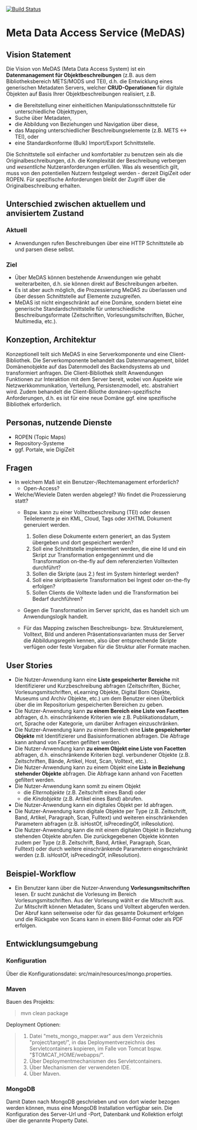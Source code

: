 [![Build Status](https://travis-ci.org/subugoe/Meta-Data-Access-Service.svg?branch=master)](https://travis-ci.org/subugoe/Meta-Data-Access-Service)

# Meta Data Access Service (MeDAS)

## Vision Statement

Die Vision von MeDAS (Meta Data Access System) ist ein **Datenmanagement für Objektbeschreibungen** (z.B. aus dem Bibliotheksbereich METS/MODS und TEI), d.h. die Entwicklung eines generischen Metadaten Servers, welcher **CRUD-Operationen** für digitale Objekten auf Basis Ihrer Objektbeschreibungen realisiert, z.B.

* die Bereitstellung einer einheitlichen Manipulationsschnittstelle für unterschiedliche Objekttypen,
* Suche über Metadaten,
* die Abbildung von Beziehungen und Navigation über diese, 
* das Mapping unterschiedlicher Beschreibungselemente (z.B. METS <-> TEI), oder
* eine Standardkonforme (Bulk) Import/Export Schnittstelle. 

Die Schnittstelle soll einfacher und komfortabler zu benutzen sein als die Originalbeschreibungen, d.h. die Komplexität der Beschreibung verbergen und *wesentliche* Nutzeranforderungen erfüllen. Was als wesentlich gilt, muss von den potentiellen Nutzern festgelegt werden - derzeit DigiZeit oder ROPEN. Für spezifische Anforderungen bleibt der Zugriff über die Originalbeschreibung erhalten. 

## Unterschied zwischen aktuellem und anvisiertem Zustand
### Aktuell
* Anwendungen rufen Beschreibungen über eine HTTP Schnittstelle ab und parsen diese selbst. 

### Ziel
* Über MeDAS können bestehende Anwendungen wie gehabt weiterarbeiten, d.h. sie können direkt auf Beschreibungen arbeiten. 
* Es ist aber auch möglich, die Prozessierung MeDAS zu überlassen und über dessen Schnittstelle auf Elemente zuzugreifen.
* MeDAS ist nicht eingeschränkt auf eine Domäne, sondern bietet eine generische Standardschnittstelle für unterschiedliche Beschreibungsformate (Zeitschriften, Vorlesungsmitschriften, Bücher, Multimedia, etc.).

## Konzeption, Architektur
Konzeptionell teilt sich MeDAS in eine Serverkomponente und eine Client-Bibliothek. Die Serverkomponente behandelt das Datenmanagement, bildet Domänenobjekte auf das Datenmodell des Backendsystems ab und transformiert anfragen. Die Client-Bibliothek stellt Anwendungen Funktionen zur Interaktion mit dem Server bereit, wobei von Aspekte wie Netzwerkkommunikation, Verteilung, Persistenzmodell, etc. abstrahiert wird. Zudem behandelt die Client-Biliothe domänen-spezifische Anforderungen, d.h. es ist für eine neue Domäne ggf. eine spezifische Bibliothek erforderlich. 

## Personas, nutzende Dienste
* ROPEN (Topic Maps)
* Repository-Systeme
* ggf. Portale, wie DigiZeit

## Fragen
* In welchem Maß ist ein Benutzer-/Rechtemanagement erforderlich?
	* Open-Access? 
* Welche/Wieviele Daten werden abgelegt? Wo findet die Prozessierung statt?
	* Bspw. kann zu einer Volltextbeschreibung (TEI) oder dessen Teilelemente je ein KML, Cloud, Tags oder XHTML Dokument generuiert werden.   

		1. Sollen diese Dokumente extern generiert, an das System übergeben und dort gespeichert werden?  
		2. Soll eine Schnittstelle implementiert werden, die eine Id und ein Skript zur Transformation entgegennimmt und die Transformation on-the-fly auf dem referenzierten Volltexten durchführt?
		3. Sollen die Skripte (aus 2.) fest im System hinterlegt werden?
		4. Soll eine skriptbasierte Transformation bei Ingest oder on-the-fly erfolgen?
		5. Sollen Clients die Volltexte laden und die Transformation bei Bedarf durchführen?

	* Gegen die Transformation im Server spricht, das es handelt sich um Anwendungslogik handelt. 
	* Für das Mapping zwischen Beschreibungs- bzw. Strukturelement, Volltext, Bild und anderen Präsentationsvarianten muss der Server die Abbildungsregeln kennen, also über entsprechende Skripte verfügen oder feste Vorgaben für die Struktur aller Formate machen. 

## User Stories

* Die Nutzer-Anwendung kann eine **Liste gespeicherter Bereiche** mit Identifizierer und Kurzbeschreibung abfragen (Zeitschriften, Bücher, Vorlesungsmitschriften, eLearning Objekte, Digital Born Objekte, Museums und Archiv Objekte, etc.) um dem Benutzer einen Überblick über die im Repositorium gespeicherten Bereichen zu geben.
* Die Nutzer-Anwendung kann **zu einem Bereich eine Liste von Facetten** abfragen, d.h. einschränkende Kriterien wie z.B. Publikationsdatum, -ort, Sprache oder Kategorie, um darüber Anfragen einzuschränken.
* Die Nutzer-Anwendung kann zu einem Bereich eine **Liste gespeicherter Objekte** mit Identifizierer und Basisinformationen abfragen. Die Abfrage kann anhand von Facetten gefiltert werden.
* Die Nutzer-Anwendung kann **zu einem Objekt eine Liste von Facetten** abfragen, d.h. einschränkende Kriterien bzgl. verbundener Objekte (z.B. Zeitschriften, Bände, Artikel, Host, Scan, Volltext, etc.).
* Die Nutzer-Anwendung kann zu einem Objekt eine **Liste in Beziehung stehender Objekte** abfragen. Die Abfrage kann anhand von Facetten gefiltert werden.
* Die Nutzer-Anwendung kann somit zu einem Objekt
	* die *Elternobjekte*  (z.B. Zeitschrift eines Band) oder
	* die *Kindobjekte*  (z.B. Artikel eines Band) abrufen.
* Die Nutzer-Anwendung kann ein digitales Objekt per Id abfragen.
* Die Nutzer-Anwendung kann digitale Objekte per Type (z.B. Zeitschrift, Band, Artikel, Paragraph, Scan, Fulltext) und weiteren einschränkenden Parametern abfragen (z.B. isHostOf, isPrecedingOf, inResolution).
* Die Nutzer-Anwendung kann die mit einem digitalen Objekt in Beziehung stehenden Objekte abrufen. Die zurückgegebenen Objekte könnten zudem per Type (z.B. Zeitschrift, Band, Artikel, Paragraph, Scan, Fulltext) oder durch weitere einschränkende Parametern eingeschränkt werden (z.B. isHostOf, isPrecedingOf, inResolution).


## Beispiel-Workflow 
* Ein Benutzer kann über die Nutzer-Anwendung **Vorlesungsmitschriften** lesen. Er sucht zunächst die Vorlesung im Bereich Vorlesungsmitschriften. Aus der Vorlesung wählt er die Mitschrift aus. Zur Mitschrift können Metadaten, Scans und Volltext abgerufen werden. Der Abruf kann seitenweise oder für das gesamte Dokument erfolgen und die Rückgabe von Scans kann in einem Bild-Format oder als PDF erfolgen. 

## Entwicklungsumgebung
### Konfiguration
Über die Konfigurationsdatei: src/main/resources/mongo.properties.

### Maven
Bauen des Projekts:
>mvn clean package

Deployment Optionen:
>1. Datei "mets_mongo_mapper.war" aus dem Verzeichnis "project/target/", in das Deploymentverzeichnis des Servletcontainers kopieren, im Falle von Tomcat bspw. "$TOMCAT_HOME/webapps/".
>2. Über Deploymentmechanismen des Servletcontainers.
>3. Über Mechanismen der verwendeten IDE.
>4. Über Maven.

### MongoDB
Damit Daten nach MongoDB geschrieben und von dort wieder bezogen werden können, muss eine MongoDB Installation verfügbar sein. Die Konfiguration des Server-Url und -Port, Datenbank und Kollektion erfolgt über die genannte Property Datei.

